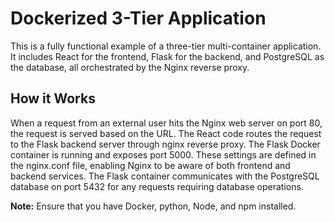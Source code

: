 # Dockerized 3-Tier Application

This is a fully functional example of a three-tier multi-container application. It includes React for the frontend, Flask for the backend, and PostgreSQL as the database, all orchestrated by the Nginx reverse proxy.

## How it Works

When a request from an external user hits the Nginx web server on port 80, the request is served based on the URL. The React code routes the request to the Flask backend server through nginx reverse proxy. The Flask Docker container is running and exposes port 5000. These settings are defined in the nginx.conf file, enabling Nginx to be aware of both frontend and backend services. The Flask container communicates with the PostgreSQL database on port 5432 for any requests requiring database operations.

**Note:** Ensure that you have Docker, python, Node, and npm installed.
